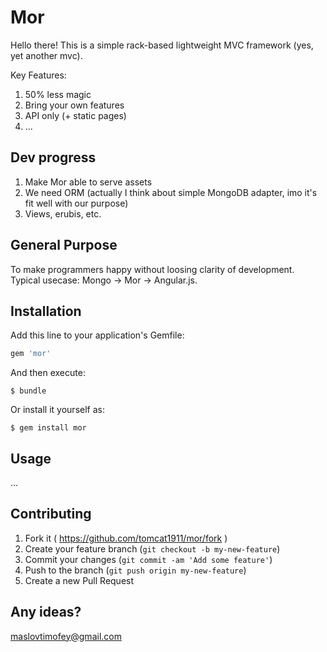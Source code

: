 # Mor 

Hello there! This is a simple rack-based lightweight MVC framework (yes, yet another mvc). 

Key Features:  

1. 50% less magic
2. Bring your own features
3. API only (+ static pages)
4. ...

## Dev progress

1. Make Mor able to serve assets
2. We need ORM (actually I think about simple MongoDB adapter, imo it's fit well with our purpose)
3. Views, erubis, etc.

## General Purpose

To make programmers happy without loosing clarity of development. Typical usecase: Mongo -> Mor -> Angular.js.

## Installation

Add this line to your application's Gemfile:

```ruby
gem 'mor'
```

And then execute:

    $ bundle

Or install it yourself as:

    $ gem install mor

## Usage

...

## Contributing

1. Fork it ( https://github.com/tomcat1911/mor/fork )
2. Create your feature branch (`git checkout -b my-new-feature`)
3. Commit your changes (`git commit -am 'Add some feature'`)
4. Push to the branch (`git push origin my-new-feature`)
5. Create a new Pull Request

## Any ideas?

maslovtimofey@gmail.com
